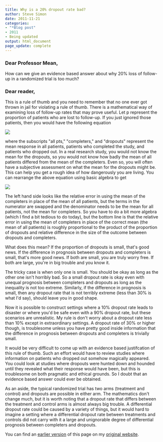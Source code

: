```yaml
---
title: Why is a 20% dropout rate bad?
author: Steve Simon
date: 2011-11-21
categories:
- "*Blog post"
- 2011
- Being updated
output: html_document
page_update: complete
---
```


### Dear Professor Mean,

How can we give an evidence based answer about why 20% loss of follow-up in a randomized trial is too much?

<!---More--->

### Dear reader,

This is a rule of thumb and you need to remember that no one ever got thrown in jail for violating a rule of thumb. There is a mathematical way of examining loss of follow-up rates that may prove useful. Let p represent the proportion of patients who are lost to follow-up. If you just ignored those patients, then you would have the following equation

![](http://www.pmean.com/new-images/11/dropouts01.gif)

where the subscripts "all pts," "completers," and "dropouts" represent the mean response in all patients, patients who completed the study, and patients who dropped out. In a real research study, you would not know the mean for the dropouts, so you would not know how badly the mean of all patients differed from the mean of the completers. Even so, you will often have a subjective assessment on what the mean for the dropouts might be. This can help you get a rough idea of how dangerously you are living. You can rearrange the above equation using basic algebra to get

![](http://www.pmean.com/new-images/11/dropouts02.gif)

The left hand side looks like the relative error in using the mean of the completers in place of the mean of all patients, but the terms in the numerator are swapped and the denominator needs to be the mean for all patients, not the mean for completers. So you have to do a bit more algebra (which I find a bit tedious to do today), but the bottom line is that the relative error in using the mean of completers in place of the correct mean (the mean of all patients) is roughly proportional to the product of the proportion of dropouts and relative difference in the size of the outcome between dropouts and completers.

What does this mean? If the proportion of dropouts is small, that's good news. If the difference in prognosis between dropouts and completers is small, that's more good news. If both are small, you are truly worry free. If both are large, you're in big trouble and you know it.

The tricky case is when only one is small. You should be okay as long as the other one isn't horribly bad. So a small dropout rate is okay even with unequal prognosis between completers and dropouts as long as the inequality is not too extreme. Similarly, if the difference in prognosis is small, then any dropout rate that is not terribly extreme (less than 30% is what I'd say), should leave you in good shape.

Now it is possible to construct settings where a 10% dropout rate leads to disaster or where you'd be safe even with a 90% dropout rate, but these scenarios are unrealistic. My rule is don't worry about a dropout rate less than 10% except in extraordinary settings. A dropout rate of 30% or higher though, is troublesome unless you have pretty good inside information that the difference in prognosis between dropouts and completers is trivially small.

It would be very difficult to come up with an evidence based justifcation of this rule of thumb. Such an effort would have to review studies where information on patients who dropped out somehow magically appeared. You could look at studies where dropouts were hunted down and hounded until they revealed what their response would have been, but this is troublesome on both pragmatic and ethical grounds. So I doubt that an evidence based answer could ever be obtained.

As an aside, the typical randomized trial has two arms (treatment and control) and dropouts are possible in either arm. The mathematics don't change much, but it is worth noting that a dropout rate that differs between the treatment and control arms is almost always big trouble. A differential dropout rate could be caused by a variety of things, but it would hard to imagine a setting where a differential dropout rate between treatments and controls did not carry with it a large and unignorable degree of differential prognosis between completers and dropouts.

You can find an [earlier version][sim1] of this page on my [original website][sim2].

[sim1]: http://www.pmean.com/11/dropouts.html
[sim2]: http://www.pmean.com/original_site.html 
